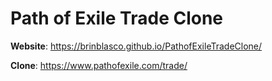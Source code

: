 # Path of Exile Trade Clone


**Website**: https://brinblasco.github.io/PathofExileTradeClone/

**Clone**: https://www.pathofexile.com/trade/
